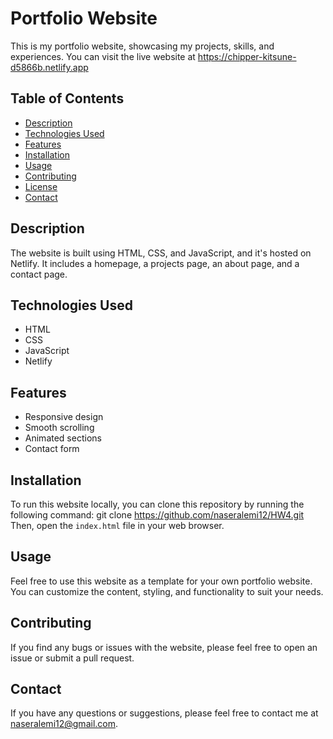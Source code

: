 # Portfolio Website

This is my portfolio website, showcasing my projects, skills, and experiences. You can visit the live website at <https://chipper-kitsune-d5866b.netlify.app>

## Table of Contents

- [Description](#description)
- [Technologies Used](#technologies-used)
- [Features](#features)
- [Installation](#installation)
- [Usage](#usage)
- [Contributing](#contributing)
- [License](#license)
- [Contact](#contact)

## Description

The website is built using HTML, CSS, and JavaScript, and it's hosted on Netlify. It includes a homepage, a projects page, an about page, and a contact page.

## Technologies Used

- HTML
- CSS
- JavaScript
- Netlify

## Features

- Responsive design
- Smooth scrolling
- Animated sections
- Contact form

## Installation

To run this website locally, you can clone this repository by running the following command: git clone https://github.com/naseralemi12/HW4.git
Then, open the `index.html` file in your web browser.

## Usage

Feel free to use this website as a template for your own portfolio website. You can customize the content, styling, and functionality to suit your needs.

## Contributing

If you find any bugs or issues with the website, please feel free to open an issue or submit a pull request.

## Contact

If you have any questions or suggestions, please feel free to contact me at [naseralemi12@gmail.com](mailto:naseralemi12@gmail.com).

